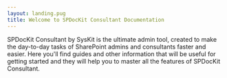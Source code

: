 ```yaml
---
layout: landing.pug
title: Welcome to SPDocKit Consultant Documentation 
---
```


SPDocKit Consultant by SysKit is the ultimate admin tool, created to make the day-to-day tasks of SharePoint admins and consultants faster and easier. Here you'll find guides and other information that will be useful for getting started and they will help you to master all the features of SPDocKit Consultant. 
